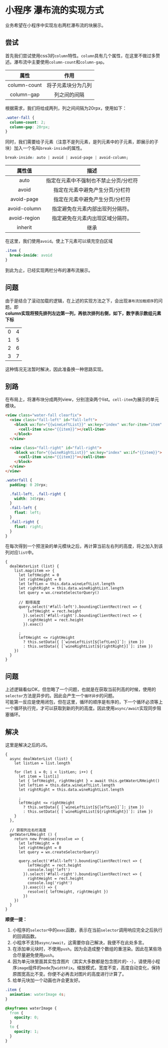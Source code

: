 # 小程序 瀑布流的实现方式
业务希望在小程序中实现左右两栏瀑布流的块展示。

## 尝试
首先我们尝试使用css3的`column`特性。`column`具有几个属性，在这里不做过多赘述。瀑布流中主要使用`column-count`和`column-gap`。<br />

属性 | 作用
:-: | :-:
column-count | 将子元素块分为几列
column-gap | 列之间的间隔

根据需求，我们将给成两列，列之间间隔为20rpx，使用如下：
``` css
.water-fall {
  column-count: 2;
  column-gap: 20rpx;
}
```

同时，我们需要给子元素（注意不是列元素，是列元素中的子元素，即展示的子块）加入一个名叫`break-inside`的属性。
``` css
break-inside: auto | avoid | avoid-page | avoid-column;
```

属性值 | 描述
:-: | :-:
auto | 指定在元素中不强制也不禁止分页/分栏符
avoid | 指定在元素中避免产生分页/分栏符
avoid-page | 指定在元素中避免产生分页/分栏符
avoid-column | 指定避免在元素内部出现列分隔符。
avoid-region | 指定避免在元素内出现区域分隔符。
inherit | 继承

在这里，我们使用`avoid`。使上下元素可以填充空白区域
``` css 
.item {
  break-inside: avoid
}
```

到此为止，已经实现两栏分布的瀑布流展示。

## 问题
由于是结合了滚动加载的逻辑，在上述的实现方法之下，会出现`瀑布流加载顺序`的问题。即<br />
**column实现将预先排列左边第一列，再依次排列右侧，如下，数字表示数组元素下标**

| | |
| -- | -- |
| 0 | 4 |
| 1 | 5 |
| 2 | 6 |
| 3 | 7 |

这种情况无法暂时解决，因此准备换一种思路实现。

## 别路
在布局上，将瀑布块分成两列view，分别渲染两个list。`cell-item`为展示的单元模块。

``` html
<view class="water-fall clearfix">
  <view class="fall-left" id="fall-left">
    <block wx:for="{{wineLeftList}}" wx:key="index" wx:for-item="item" wx:if="{{item}}">
      <cell-item wine="{{item}}"></cell-item>
    </block>
  </view>

  <view class="fall-right" id="fall-right">
    <block wx:for="{{wineRightList}}" wx:key="index" wx:if="{{item}}">
      <cell-item wine="{{item}}"></cell-item>
    </block>
  </view>
</view>
```

``` scss
.waterfall {
  padding: 0 20rpx;

  .fall-left, .fall-right {
    width: 345rpx;
  }
  .fall-left {
    float: left;
  }
  .fall-right {
    float: right;
  }
}
```
在每次得到一个预渲染的单元模块之后，再计算当前左右列的高度，将之加入到该列对应`list`中。

``` JS
{
  dealWaterList (list) {
    list.map(item => {
      let leftHeight = 0
      let rightHeight = 0
      let leftLen = this.data.wineLeftList.length
      let rightRight = this.data.wineRightList.length
      let query = wx.createSelectorQuery()

      // 取得高度
      query.select('#fall-left').boundingClientRect(rect => {
          leftHeight = rect.height
        }).select('#fall-right').boundingClientRect(rect => {
          rightHeight = rect.height
        }).exec()
      
      ;
      leftHeight <= rightHeight
        ? this.setData({ [`wineLeftList[${leftLen}]`]: item })
        : this.setData({ [`wineRightList[${rightRight}]`]: item })
    })
  }
}
```

## 问题
上述逻辑看似OK，但忽略了一个问题，也就是在获取当前列高的时候，使用的`selector`方法是异步的。因此会产生一个`循环异步`的问题。<br />
可能第一反应是使用闭包，但在这里，循环的顺序是有序的，下一个循环必须等上一个循环执行完，才可以获取到新的列的高度。因此使用`async/await`实现同步阻塞循环。

## 解决
这里是解决之后的JS。

``` JS
{
  async dealWaterList (list) {
    let listLen = list.length

    for (let i = 0; i < listLen; i++) {
      let item = list[i]
      let { leftHeight, rightHeight } = await this.getWaterLRHeight()
      let leftLen = this.data.wineLeftList.length
      let rightRight = this.data.wineRightList.length

      ;
      leftHeight <= rightHeight
        ? this.setData({ [`wineLeftList[${leftLen}]`]: item })
        : this.setData({ [`wineRightList[${rightRight}]`]: item })
    }
  },

  // 获取列左右栏高度
  getWaterLRHeight () {
    return new Promise(resolve => {
      let leftHeight = 0
      let rightHeight = 0
      let query = wx.createSelectorQuery()

      query.select('#fall-left').boundingClientRect(rect => {
          leftHeight = rect.height
          console.log('left')
        }).select('#fall-right').boundingClientRect(rect => {
          rightHeight = rect.height
          console.log('right')
        }).exec(() => {
          resolve({ leftHeight, rightHeight })
        })
    })
  }
}
```

**顺便一提：**
1. 小程序的`selector`中的`exec`函数，表示在当前`selector`调用响应完全之后执行的回调函数。
2. 小程序不支持`async/await`，这需要你自己解决，我便不在此处多言。
3. 在添加单元块时，不使用`push`。因为会造成整个数组的重渲染。因此在某些场合尽量避免使用`push`。
4. 因为单元块里面其实包含图片（其实大多数都是包含图片的- -），请使用小程序`image`组件的`mode`为`widthFix`。缩放模式，宽度不变，高度自动变化，保持原图宽高比不变。你便不必再去对图片的高度进行计算了。
5. 给单元块加一个动画也许会更友好。
``` css
.item {
  animation: waterImage 4s;
}

@keyframes waterImage {
  from {
    opacity: 0;
  }
  to {
    opacity: 1;
  }
}
```
